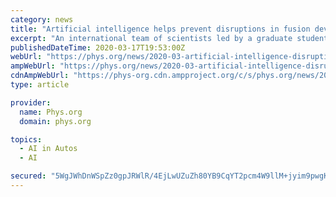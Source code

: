 ```yaml
---
category: news
title: "Artificial intelligence helps prevent disruptions in fusion devices"
excerpt: "An international team of scientists led by a graduate student at the U.S. Department of Energy's (DOE) Princeton Plasma Physics Laboratory (PPPL) has demonstrated the use of Artificial Intelligence (AI), the same computing concept that will empower self-driving cars, to predict and avoid disruptions—the sudden release of energy stored in the ..."
publishedDateTime: 2020-03-17T19:53:00Z
webUrl: "https://phys.org/news/2020-03-artificial-intelligence-disruptions-fusion-devices.html"
ampWebUrl: "https://phys.org/news/2020-03-artificial-intelligence-disruptions-fusion-devices.amp"
cdnAmpWebUrl: "https://phys-org.cdn.ampproject.org/c/s/phys.org/news/2020-03-artificial-intelligence-disruptions-fusion-devices.amp"
type: article

provider:
  name: Phys.org
  domain: phys.org

topics:
  - AI in Autos
  - AI

secured: "5WgJWhDnWSpZz0gpJRWlR/4EjLwUZuZh80YB9CqYT2pcm4W9llM+jyim9pwgKL0qgSgF092VKRAbGTc5AFHkhqWgdcooZUOuioCG7Q67+Vd2ZrH0GxHfh2vzU0dmlbQcMclJpzuwmkJlZlyYLQxrgJc9c9uGYyj7Fe8vKnLeXB540b9aW/T6RU+wIDWsdeAYxAZ3WIswVD6NBOsYFfralePGm2zGp43RweuGP0yKLOwqPC+OovmjUu3xU1qoU1lDdlSdl3RcUOSKlaHsnM3IlnYFd0cREc/2OfEXGrF/C1j7+xdpdot/Dt+jH86HdvD4pxEKb9uBL0oU+Yh1FA4b4EDG/NnshW1XyeeKpTgMutRXaEHydM4vhorb4lRR2bcFVcbRnvvjXg8P2WtfToH5sRBPmUFN2YyxTVTpOUi9Ujt6uMEYmzp/0qm7rfLQatMlhsDvtNDOhSPJR05/ns0/LizaAyTcV/rJwpt2F/nOQGA=;rGTR/RAAXLdF/30f9nU8vQ=="
---
```


